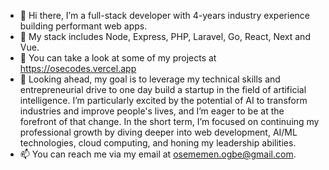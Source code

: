 - 👋 Hi there, I’m a full-stack developer with 4-years industry experience building performant web apps.
- 👀 My stack includes Node, Express, PHP, Laravel, Go, React, Next and Vue.
- 🌱 You can take a look at some of my projects at https://osecodes.vercel.app
- 🚀 Looking ahead, my goal is to leverage my technical skills and entrepreneurial drive to one day build a startup in the field of artificial intelligence. I’m particularly excited by the potential of AI to transform industries and improve people's lives, and I’m eager to be at the forefront of that change. In the short term, I’m focused on continuing my professional growth by diving deeper into web development, AI/ML technologies, cloud computing, and honing my leadership abilities.
- 📫 You can reach me via my email at osememen.ogbe@gmail.com.

<!---
oseogbe/oseogbe is a ✨ special ✨ repository because its `README.md` (this file) appears on your GitHub profile.
You can click the Preview link to take a look at your changes.
--->
